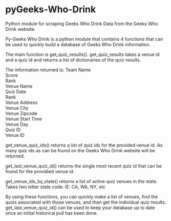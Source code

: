 # pyGeeks-Who-Drink
Python module for scraping Geeks Who Drink Data from the Geeks Who Drink website. 

Py-Geeks Who Drink is a python module that contains 4 functions that can be used to quickly build a database of Geeks Who Drink information.

The main function is get_quiz_results(). get_quiz_results takes a venue id and a quiz id and returns a list of dictionaries of the quiz results. 

The information returned is:
Team Name  
Score  
Rank  
Venue Name  
Quiz Date  
Rank  
Venue Address  
Venue City  
Venue Zipcode  
Venue Start Time  
Venue Day  
Quiz ID  
Venue ID  

get_venue_quiz_ids() returns a list of quiz ids for the provided venue id. As many quiz ids as can be found on the Geeks Who Drink website will be returned.

get_last_venue_quiz_id() returns the single most recent quiz id that can be found for the providied venue id. 

get_venue_ids_by_state() returns a list of active quiz venues in the state. Takes two letter state code. IE: CA, WA, NY, etc


By using these functions, you can quickly make a list of venues, find the quizs associated with those venues, and then get the individual quiz results. get_last_venue_quiz_id() can be used to keep your database up to date once an initial historical pull has been done. 




 

